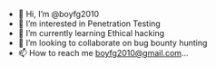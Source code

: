 - 👋 Hi, I’m @boyfg2010
- 👀 I’m interested in Penetration Testing
- 🌱 I’m currently learning Ethical hacking
- 💞️ I’m looking to collaborate on bug bounty hunting
- 📫 How to reach me boyfg2010@gmail.com...

<!---
boyfg2010/boyfg2010 is a ✨ special ✨ repository because its `README.md` (this file) appears on your GitHub profile.
You can click the Preview link to take a look at your changes.
--->

